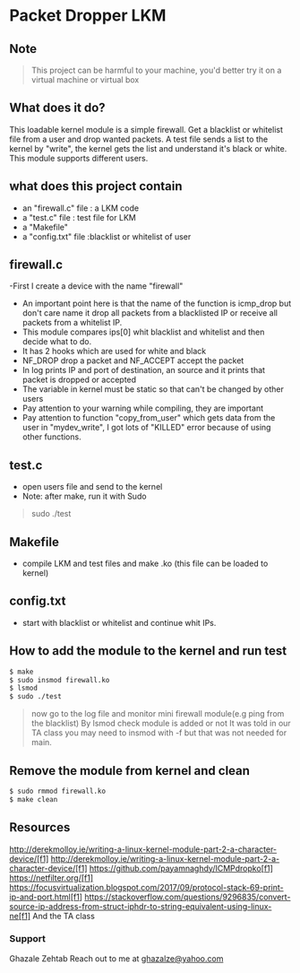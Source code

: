 # Packet Dropper LKM

## Note
>This project can be harmful to your machine, you'd better try it on a virtual machine or virtual box
## What does it do?
This loadable kernel module is a simple firewall.
Get a blacklist or whitelist file from a user and drop wanted packets. A test file sends a list to the kernel by "write", the kernel gets the list and understand it's black or white. This module supports different users.

## what does this project contain

  - an "firewall.c" file : a LKM code
  - a "test.c" file : test file for LKM
  - a "Makefile" 
  - a "config.txt" file :blacklist or whitelist of user

## firewall.c
-First I create a device with the name "firewall"
- An important point here is that the name of the function is icmp_drop but don't care name it drop all packets from a blacklisted IP or receive all packets from a whitelist IP.
- This module compares ips[0] whit blacklist and whitelist and then decide what to do.
- It has 2 hooks which are used for white and black
- NF_DROP drop a packet and NF_ACCEPT accept the packet
- In log prints IP and port of destination, an source and it prints that packet is dropped or accepted
- The variable in kernel must be static so that can't be changed by other users
- Pay attention to your warning while compiling, they are important
- Pay attention to function "copy_from_user" which gets data from the user in "mydev_write", I got lots of "KILLED" error because of using other functions.
## test.c
- open users file and send to the kernel 
- Note: after make, run it with Sudo 
> sudo ./test
## Makefile
- compile LKM and test files and make .ko (this file can be loaded to kernel)
## config.txt
- start with blacklist or whitelist and continue whit IPs.
## How to add the module to the kernel and run test
```sh
$ make
$ sudo insmod firewall.ko
$ lsmod 
$ sudo ./test
```
> now go to the log file and monitor mini firewall module(e.g ping from the blacklist)
>By lsmod check module is added or not
>It was told in our TA class you may need to insmod with -f but that was not needed for main.
 ## Remove the module from kernel and clean
 ```sh
$ sudo rmmod firewall.ko
$ make clean
```
## Resources
http://derekmolloy.ie/writing-a-linux-kernel-module-part-2-a-character-device/[f1]
http://derekmolloy.ie/writing-a-linux-kernel-module-part-2-a-character-device/[f1]
https://github.com/payamnaghdy/ICMPdropko[f1]
https://netfilter.org/[f1]
https://focusvirtualization.blogspot.com/2017/09/protocol-stack-69-print-ip-and-port.html[f1]
https://stackoverflow.com/questions/9296835/convert-source-ip-address-from-struct-iphdr-to-string-equivalent-using-linux-ne[f1]
And the TA class
### Support
Ghazale Zehtab 
Reach out to me at ghazalze@yahoo.com

